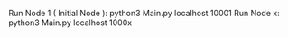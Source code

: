 Run Node 1 ( Initial Node ): python3 Main.py localhost 10001
Run Node x: python3 Main.py localhost 1000x 